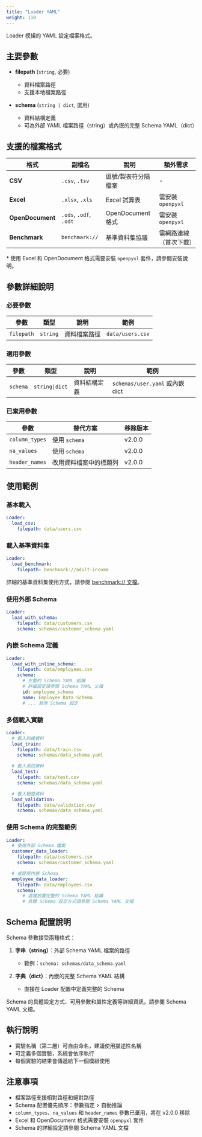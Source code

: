 ```yaml
---
title: "Loader YAML"
weight: 110
---
```


Loader 模組的 YAML 設定檔案格式。

## 主要參數

- **filepath** (`string`, 必要)
  - 資料檔案路徑
  - 支援本地檔案路徑

- **schema** (`string | dict`, 選用)
  - 資料結構定義
  - 可為外部 YAML 檔案路徑（string）或內嵌的完整 Schema YAML（dict）

## 支援的檔案格式

| 格式 | 副檔名 | 說明 | 額外需求 |
|------|--------|------|----------|
| **CSV** | `.csv`, `.tsv` | 逗號/製表符分隔檔案 | - |
| **Excel** | `.xlsx`, `.xls` | Excel 試算表 | 需安裝 `openpyxl` |
| **OpenDocument** | `.ods`, `.odf`, `.odt` | OpenDocument 格式 | 需安裝 `openpyxl` |
| **Benchmark** | `benchmark://` | 基準資料集協議 | 需網路連線（首次下載） |

\* 使用 Excel 和 OpenDocument 格式需要安裝 `openpyxl` 套件，請參閱安裝說明。

## 參數詳細說明

### 必要參數

| 參數 | 類型 | 說明 | 範例 |
|------|------|------|------|
| `filepath` | `string` | 資料檔案路徑 | `data/users.csv` |

### 選用參數

| 參數 | 類型 | 說明 | 範例 |
|------|------|------|------|
| `schema` | `string\|dict` | 資料結構定義 | `schemas/user.yaml` 或內嵌 dict |

### 已棄用參數

| 參數 | 替代方案 | 移除版本 |
|------|----------|----------|
| `column_types` | 使用 `schema` | v2.0.0 |
| `na_values` | 使用 `schema` | v2.0.0 |
| `header_names` | 改用資料檔案中的標題列 | v2.0.0 |

## 使用範例

### 基本載入

```yaml
Loader:
  load_csv:
    filepath: data/users.csv
```

### 載入基準資料集

```yaml
Loader:
  load_benchmark:
    filepath: benchmark://adult-income
```

詳細的基準資料集使用方式，請參閱 [benchmark:// 文檔](benchmark-protocol)。

### 使用外部 Schema

```yaml
Loader:
  load_with_schema:
    filepath: data/customers.csv
    schema: schemas/customer_schema.yaml
```

### 內嵌 Schema 定義

```yaml
Loader:
  load_with_inline_schema:
    filepath: data/employees.csv
    schema:
      # 完整的 Schema YAML 結構
      # 詳細設定請參閱 Schema YAML 文檔
      id: employee_schema
      name: Employee Data Schema
      # ... 其他 Schema 設定
```

### 多個載入實驗

```yaml
Loader:
  # 載入訓練資料
  load_train:
    filepath: data/train.csv
    schema: schemas/data_schema.yaml

  # 載入測試資料
  load_test:
    filepath: data/test.csv
    schema: schemas/data_schema.yaml

  # 載入驗證資料
  load_validation:
    filepath: data/validation.csv
    schema: schemas/data_schema.yaml
```

### 使用 Schema 的完整範例

```yaml
Loader:
  # 使用外部 Schema 檔案
  customer_data_loader:
    filepath: data/customers.csv
    schema: schemas/customer_schema.yaml

  # 或使用內嵌 Schema
  employee_data_loader:
    filepath: data/employees.csv
    schema:
      # 這裡放置完整的 Schema YAML 結構
      # 具體 Schema 設定方式請參閱 Schema YAML 文檔
```

## Schema 配置說明

Schema 參數接受兩種格式：

1. **字串（string）**：外部 Schema YAML 檔案的路徑
   - 範例：`schema: schemas/data_schema.yaml`

2. **字典（dict）**：內嵌的完整 Schema YAML 結構
   - 直接在 Loader 配置中定義完整的 Schema

Schema 的具體設定方式、可用參數和屬性定義等詳細資訊，請參閱 Schema YAML 文檔。

## 執行說明

- 實驗名稱（第二層）可自由命名，建議使用描述性名稱
- 可定義多個實驗，系統會依序執行
- 每個實驗的結果會傳遞給下一個模組使用

## 注意事項

- 檔案路徑支援相對路徑和絕對路徑
- Schema 配置優先順序：參數指定 > 自動推論
- `column_types`、`na_values` 和 `header_names` 參數已棄用，將在 v2.0.0 移除
- Excel 和 OpenDocument 格式需要安裝 `openpyxl` 套件
- Schema 的詳細設定請參閱 Schema YAML 文檔